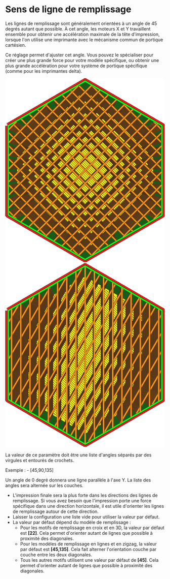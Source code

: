 Sens de ligne de remplissage
====
Les lignes de remplissage sont généralement orientées à un angle de 45 degrés autant que possible. À cet angle, les moteurs X et Y travaillent ensemble pour obtenir une accélération maximale de la tête d'impression, lorsque l'on utilise une imprimante avec le mécanisme commun de portique cartésien.

Ce réglage permet d'ajuster cet angle. Vous pouvez le spécialiser pour créer une plus grande force pour votre modèle spécifique, ou obtenir une plus grande accélération pour votre système de portique spécifique (comme pour les imprimantes delta).

![Remplissage des lignes avec des angles par défaut de 45 et 135 degrés](../../../articles/images/infill_pattern_lines.png)
![Remplissage des lignes avec des angles personnalisés de 0 et 30 degrés](../../../articles/images/infill_angles_0_30.png)

La valeur de ce paramètre doit être une liste d'angles séparés par des virgules et entourés de crochets. 

Exemple :
	- [45,90,135]
	
Un angle de 0 degré donnera une ligne parallèle à l'axe Y. La liste des angles sera alternée sur les couches.
* L'impression finale sera la plus forte dans les directions des lignes de remplissage. Si vous avez besoin que l'impression porte une force spécifique dans une direction horizontale, il est utile d'orienter les lignes de remplissage autour de cette direction.
* Laisser la configuration une liste vide pour utiliser la valeur par défaut.
* La valeur par défaut dépend du modèle de remplissage :
  * Pour les motifs de remplissage en croix et en 3D, la valeur par défaut est **[22]**. Cela permet d'orienter autant de lignes que possible à proximité des diagonales.
  * Pour les modèles de remplissage en lignes et en zigzag, la valeur par défaut est **[45,135]**. Cela fait alterner l'orientation couche par couche entre les deux diagonales.
  * Tous les autres motifs utilisent une valeur par défaut de **[45]**. Cela permet d'orienter autant de lignes que possible à proximité des diagonales.
